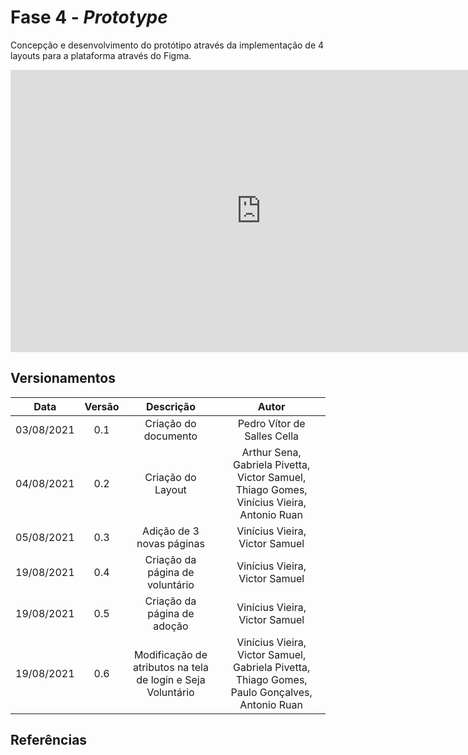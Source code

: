 # Fase 4 - <i>Prototype</i>

Concepção e desenvolvimento do protótipo através da implementação de 4 layouts para a plataforma através do Figma.

<iframe style="border: 1px solid rgba(0, 0, 0, 0.1);" width="800" height="450" src="https://www.figma.com/embed?embed_host=share&url=https%3A%2F%2Fwww.figma.com%2Ffile%2FXdaUF3ZuT7KqRbCf7eH0or%2FUntitled%3Fnode-id%3D0%253A1" allowfullscreen></iframe>

## Versionamentos

|Data|Versão|Descrição|Autor|
|:--------:|:---:|:-------------------: |:-----------------------:|
|03/08/2021| 0.1 | Criação do documento | Pedro Vítor de Salles Cella |
|04/08/2021| 0.2 | Criação do Layout | Arthur Sena, Gabriela Pivetta, Victor Samuel, Thiago Gomes, Vinícius Vieira, Antonio Ruan | 
|05/08/2021| 0.3 | Adição de 3 novas páginas | Vinícius Vieira, Victor Samuel | 
|19/08/2021| 0.4 | Criação da página de voluntário | Vinícius Vieira, Victor Samuel | 
|19/08/2021| 0.5 | Criação da página de adoção | Vinícius Vieira, Victor Samuel | 
|19/08/2021| 0.6 | Modificação de atributos na tela de login e Seja Voluntário | Vinícius Vieira, Victor Samuel, Gabriela Pivetta, Thiago Gomes, Paulo Gonçalves, Antonio Ruan | 


## Referências